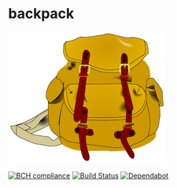 # backpack

![Logo](docs/logo.png)

[![BCH compliance](https://bettercodehub.com/edge/badge/robvanderleek/backpack?branch=master)](https://bettercodehub.com/)
[![Build Status](https://github.com/robvanderleek/backpack/workflows/CI/badge.svg)](https://github.com/robvanderleek/backpack/actions)
[![Dependabot](https://badgen.net/badge/Dependabot/enabled/green?icon=dependabot)](https://dependabot.com/)
